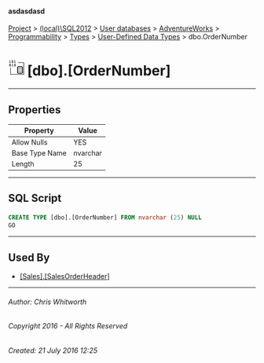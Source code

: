 #### asdasdasd

[Project](../../../../../../index.md) > [(local)\\SQL2012](../../../../../index.md) > [User databases](../../../../index.md) > [AdventureWorks](../../../index.md) > [Programmability](../../index.md) > [Types](../index.md) > [User-Defined Data Types](User-Defined_Data_Types.md) > dbo.OrderNumber

# ![User-Defined Data Types](../../../../../../Images/UserDefinedDataType32.png) [dbo].[OrderNumber]

---

## <a name="#properties"></a>Properties

| Property | Value |
|---|---|
| Allow Nulls | YES |
| Base Type Name | nvarchar |
| Length | 25 |


---

## <a name="#sqlscript"></a>SQL Script

```sql
CREATE TYPE [dbo].[OrderNumber] FROM nvarchar (25) NULL
GO

```


---

## <a name="#usedby"></a>Used By

* [[Sales].[SalesOrderHeader]](../../../Tables/SalesOrderHeader.md)


---

###### Author:  Chris Whitworth

###### Copyright 2016 - All Rights Reserved

###### Created: 21 July 2016 12:25


